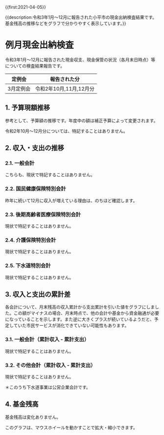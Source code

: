 {{first:2021-04-05}}

{{description:令和3年1月～12月に報告された小平市の現金出納検査結果です。基金残高の推移などをグラフで分かりやすく表示しています。}}

# 例月現金出納検査

令和3年1月～12月に報告された現金収支、現金保管の状況（各月末日時点）等についての検査結果報告です。

<table>
<thead>
<tr>
<th>定例会</th>
<th>報告された分</th>
</tr>
</thead>
<tr>
<td>3月定例会</td>
<td>
令和2年10月,11月,12月分
</td>
</tr>
</table>

## 1. 予算現額推移
参考として、予算額の推移です。年度中の額は補正予算によって変更されます。

令和2年10月～12月分については、特記することはありません。

<script type="text/javascript" src="https://www.gstatic.com/charts/loader.js"></script>

<div id="yosan-gengaku-dashboard">
  <div id="yosan-gengaku-chart" class="reigetu-chart"></div>
  <div id="yosan-gengaku-control" class="reigetu-control"></div>
</div>

<script type="text/javascript">
  //global
  var startDate = new Date(2019, 6, 0);
  var endDate =   new Date(2020, 12, 0);
  var tickDates = [
    {v: new Date(2019, 4, 1), f: '平成31年4月'},
    {v: new Date(2020, 4, 0), f: '令和2年4月'},
  ];
  var chartOptions = {
    fontName: "UD デジタル 教科書体 N-R",
    fontSize: 14,
    chart: {
      title: '予算現額推移',
      titleTextStyle: {
          fontSize: 18
      },
    },
    vAxis: {
      format: '#.##億円',
      textStyle: {
        fontSize: 16,
      },
    },
    hAxis: { slantedText: false },
    chartArea:{ top:30, left:80, height:'80%', width: '85%' },
    legend: { position: 'top' },
    annotations: { style: 'line' }
  }
  var CustomFormatter = function(formatValue) {
    this.formatValue = formatValue;
  }
  CustomFormatter.prototype.format = function(dt, column) {
    for (var i = 0; i < dt.getNumberOfRows(); i++) {
      var value = dt.getValue(i, column);
      dt.setFormattedValue(i, column, this.formatValue(value));
    }
  }
  var customFormatter = new CustomFormatter(function(date) {
    return(new Intl.DateTimeFormat('ja-JP-u-ca-japanese', { era: 'short', year:'numeric', month:'numeric' }).format(date));
  });
  var chartViewColumn0 = {
    calc: function(dataTable, rowIndex) {
      return dataTable.getFormattedValue(rowIndex, 0);
    },
    type: 'string'
  };
  google.charts.load('current', { packages: ['controls', 'corechart', 'line'] });
  </script>

  <script type="text/javascript">
  google.charts.setOnLoadCallback(drawChart1);
  function drawChart1() {
    var dashboard = new google.visualization.Dashboard(document.getElementById('yosan-gengaku-dashboard'));
    var control = new google.visualization.ControlWrapper({
      controlType: 'ChartRangeFilter',
      containerId: 'yosan-gengaku-control',
      options: {
        filterColumnIndex: 0,
        ui: {
          chartType: 'LineChart',
          chartOptions: {
            chartArea: { width: '95%' },
            hAxis: { ticks: tickDates }
          },
          chartView: { columns: [0, 2] },
        }
      },
      state: { range: { start: startDate, end: endDate }}
    });
    var chart = new google.visualization.ChartWrapper({
      chartType: 'LineChart',
      containerId: 'yosan-gengaku-chart',
      options: chartOptions,
      view: { columns: [chartViewColumn0, 1, 2, 3, 4, 5] },
    });
    const data = new google.visualization.DataTable();
    data.addColumn('date', '年月');
    data.addColumn({type: 'string', role: 'annotation'});
    data.addColumn('number', '一般会計');
    data.addColumn('number', '国保特会');
    data.addColumn('number', '後期高医特会');
    data.addColumn('number', '介護保険特会');
    data.addRows([
      [new Date(2019, 4, 0), "平成31年4月", 663.5, 168.7, 43.49, 135.5],
      [new Date(2019, 5, 0), null, 663.5, 168.7, 43.49, 135.5],
      [new Date(2019, 6, 0), null, 665.8, 168.7, 43.49, 135.5],
      [new Date(2019, 7, 0), null, 665.8, 168.7, 43.49, 135.5],
      [new Date(2019, 8, 0), null, 665.8, 168.7, 43.49, 135.5],
      [new Date(2019, 9, 0), null, 685.4, 170.2, 43.76, 138.1],
      [new Date(2019, 10, 0), null, 685.4, 170.2, 43.76, 138.1],
      [new Date(2019, 11, 0), null, 685.4, 170.2, 43.76, 138.1],
      [new Date(2019, 12, 0), null, 688.9, 170.2, 43.76, 138.1],
      [new Date(2020, 1, 0), null, 688.7, 170.2, 43.76, 138.1],
      [new Date(2020, 2, 0), null, 688.7, 170.2, 43.76, 138.1],
      [new Date(2020, 3, 0), null, 677.8, 172.2, 43.4, 138.1],
      [new Date(2020, 4, 0), "令和2年4月", 690.9, 170, 44.7, 141.7],
      [new Date(2020, 5, 0), null, 906.2, 170, 44.7, 141.7],
      [new Date(2020, 6, 0), null, 908.7, 170, 44.7, 141.7],
      [new Date(2020, 7, 0), null, 908.7, 170, 44.7, 141.7],
      [new Date(2020, 8, 0), null, 924.8, 170, 44.7, 141.7],
      [new Date(2020, 9, 0), null, 942.6, 171, 44.91, 144.1],
      [new Date(2020, 10, 0), null, 942.6, 171, 44.91, 144.1],
      [new Date(2020, 11, 0), null, 944.4, 171, 44.91, 144.1],
      [new Date(2020, 12, 0), null, 943.7, 171, 44.91, 144.1],
    ]);
    customFormatter.format(data, 0);
    dashboard.bind(control, chart);
    dashboard.draw(data);
  }
</script>

## 2. 収入・支出の推移

### 2.1. 一般会計

こちらも、現状で特記することはありません。

<div id="ippan-syunyu-syusyutu-dashboard">
  <div id="ippan-syunyu-syusyutu-chart" class="reigetu-chart"></div>
  <div id="ippan-syunyu-syusyutu-control" class="reigetu-control"></div>
</div>

<script type="text/javascript">
  google.charts.setOnLoadCallback(drawChart2);
  function drawChart2() {
    var dashboard = new google.visualization.Dashboard(document.getElementById('ippan-syunyu-syusyutu-dashboard'));
    var control = new google.visualization.ControlWrapper({
      controlType: 'ChartRangeFilter',
      containerId: 'ippan-syunyu-syusyutu-control',
      options: {
        filterColumnIndex: 0,
        ui: {
          chartType: 'ComboChart',
          chartOptions: {
            chartArea: {width: '95%'},
            hAxis: {ticks: tickDates },
            seriesType: 'bars',
          },
          chartView: {
            columns: [0, 2, 3],
          },
        }
      },
      state: { range: { start: startDate, end: endDate }}
    });
    var chart = new google.visualization.ChartWrapper({
      chartType: 'ComboChart',
      containerId: 'ippan-syunyu-syusyutu-chart',
      options: Object.assign({}, chartOptions, {seriesType: "bars"}),
      view: { columns: [chartViewColumn0, 1, 2, 3] }
    });
    const data = new google.visualization.DataTable();
    data.addColumn('date', '年月');
    data.addColumn({type: 'string', role: 'annotation'});
    data.addColumn('number', '一般会計・収入');
    data.addColumn('number', '一般会計・支出');
    data.addRows([
      [new Date(2019, 4, 0), "平成31年4月", 17.62, 32.08],
      [new Date(2019, 5, 0), null, 48.85, 34.12],
      [new Date(2019, 6, 0), null, 108.1, 55.61],
      [new Date(2019, 7, 0), null, 35.92, 49.5],
      [new Date(2019, 8, 0), null, 50.43, 50.98],
      [new Date(2019, 9, 0), null, 57.36, 48.72],
      [new Date(2019, 10, 0), null, 26.88, 63.18],
      [new Date(2019, 11, 0), null, 37.15, 33.05],
      [new Date(2019, 12, 0), null, 35.3, 63.92],
      [new Date(2020, 1, 0), null, 53.85, 45.84],
      [new Date(2020, 2, 0), null, 25.97, 47.85],
      [new Date(2020, 3, 0), null, 156.8, 79.9],
      [new Date(2020, 4, 0), "令和2年4月", 17.96, 35.08],
      [new Date(2020, 5, 0), null, 146.1, 39.04],
      [new Date(2020, 6, 0), null, 217.7, 211.1],
      [new Date(2020, 7, 0), null, 40.61, 95.07],
      [new Date(2020, 8, 0), null, 52.32, 35.24],
      [new Date(2020, 9, 0), null, 56.67, 52.25],
      [new Date(2020, 10, 0), null, 20.28, 58.81],
      [new Date(2020, 11, 0), null, 33.77, 42.89],
      [new Date(2020, 12, 0), null, 59.63, 71.67],
    ]);
    customFormatter.format(data, 0);
    dashboard.bind(control, chart);
    dashboard.draw(data);
  }
</script>

### 2.2. 国民健康保険特別会計

昨年に続いて12月に収入が増えている理由は、のちほど確認します。

<div id="kokuho-syunyu-syusyutu-dashboard">
  <div id="kokuho-syunyu-syusyutu-chart" class="reigetu-chart"></div>
  <div id="kokuho-syunyu-syusyutu-control" class="reigetu-control"></div>
</div>

<script type="text/javascript">
  google.charts.setOnLoadCallback(drawChart3);
  function drawChart3() {
    var dashboard = new google.visualization.Dashboard(document.getElementById('kokuho-syunyu-syusyutu-dashboard'));
    var control = new google.visualization.ControlWrapper({
      controlType: 'ChartRangeFilter',
      containerId: 'kokuho-syunyu-syusyutu-control',
      options: {
        filterColumnIndex: 0,
        ui: {
          chartType: 'ComboChart',
          chartOptions: {
            chartArea: { width: '95%' },
            hAxis: { ticks: tickDates },
            seriesType: 'bars',
          },
          chartView: {
            columns: [0, 2, 3],
          },
        }
      },
      state: { range: { start: startDate, end: endDate }}
    });
    var chart = new google.visualization.ChartWrapper({
      chartType: 'ComboChart',
      containerId: 'kokuho-syunyu-syusyutu-chart',
      options: Object.assign({}, chartOptions, {seriesType: "bars"}),
      view: { columns: [chartViewColumn0, 1, 2, 3] }
    });
    const data = new google.visualization.DataTable();
    data.addColumn('date', '年月');
    data.addColumn({ type: 'string', role: 'annotation' });
    data.addColumn('number', '国保特会・収入');
    data.addColumn('number', '国保特会・支出');
    data.addRows([
      [new Date(2019, 4, 0), "平成31年4月", 1.566, 1.175],
      [new Date(2019, 5, 0), null, 9.304, 9.185],
      [new Date(2019, 6, 0), null, 10.77, 9.415],
      [new Date(2019, 7, 0), null, 12.08, 8.874],
      [new Date(2019, 8, 0), null, 24.14, 16.24],
      [new Date(2019, 9, 0), null, 14.39, 16.74],
      [new Date(2019, 10, 0), null, 13.85, 17.13],
      [new Date(2019, 11, 0), null, 12.74, 16.12],
      [new Date(2019, 12, 0), null, 23.99, 24.12],
      [new Date(2020, 1, 0), null, 13.25, 9.585],
      [new Date(2020, 2, 0), null, 12.08, 16.08],
      [new Date(2020, 3, 0), null, 16.44, 17.28],
      [new Date(2020, 4, 0), "令和2年4月", 1.605, 1.258],
      [new Date(2020, 5, 0), null, 9.223, 9.1],
      [new Date(2020, 6, 0), null, 9.68, 8.736],
      [new Date(2020, 7, 0), null, 21.38, 7.763],
      [new Date(2020, 8, 0), null, 13.72, 15.56],
      [new Date(2020, 9, 0), null, 13.28, 15.79],
      [new Date(2020, 10, 0), null, 12.64, 15.78],
      [new Date(2020, 11, 0), null, 13.24, 15.97],
      [new Date(2020, 12, 0), null, 23.10, 17.17],
    ]);
    customFormatter.format(data, 0);
    dashboard.bind(control, chart);
    dashboard.draw(data);
  }
</script>

### 2.3. 後期高齢者医療保険特別会計

現状で特記することはありません。

<div id="kouki-syunyu-syusyutu-dashboard">
  <div id="kouki-syunyu-syusyutu-chart" class="reigetu-chart"></div>
  <div id="kouki-syunyu-syusyutu-control" class="reigetu-control"></div>
</div>

<script type="text/javascript">
  google.charts.setOnLoadCallback(drawChart4);
  function drawChart4() {
    var dashboard = new google.visualization.Dashboard(document.getElementById('kouki-syunyu-syusyutu-dashboard'));
    var control = new google.visualization.ControlWrapper({
      controlType: 'ChartRangeFilter',
      containerId: 'kouki-syunyu-syusyutu-control',
      options: {
        filterColumnIndex: 0,
        ui: {
          chartType: 'ComboChart',
          chartOptions: {
            chartArea: { width: '95%' },
            hAxis: { ticks: tickDates },
            seriesType: 'bars',
          },
          chartView: {
            columns: [0, 2, 3],
          },
        }
      },
      state: { range: { start: startDate, end: endDate }}
    });
    var chart = new google.visualization.ChartWrapper({
      chartType: 'ComboChart',
      containerId: 'kouki-syunyu-syusyutu-chart',
      options: Object.assign({}, chartOptions, {seriesType: "bars"}),
      view: { columns: [chartViewColumn0, 1, 2, 3] }
    });
    const data = new google.visualization.DataTable();
    data.addColumn('date', '年月');
    data.addColumn({ type: 'string', role: 'annotation' });
    data.addColumn('number', '後期高医特会・収入');
    data.addColumn('number', '後期高医特会・支出');
    data.addRows([
      [new Date(2019, 4, 0), "平成31年4月", 3.407, 2.919],
      [new Date(2019, 5, 0), null, 2.197, 2.206],
      [new Date(2019, 6, 0), null, 2.832, 2.177],
      [new Date(2019, 7, 0), null, 2.511, 2.223],
      [new Date(2019, 8, 0), null, 2.1, 2.248],
      [new Date(2019, 9, 0), null, 3.057, 2.281],
      [new Date(2019, 10, 0), null, 3.48, 4.075],
      [new Date(2019, 11, 0), null, 4.175, 4.159],
      [new Date(2019, 12, 0), null, 3.688, 4.18],
      [new Date(2020, 1, 0), null, 4.842, 4.447],
      [new Date(2020, 2, 0), null, 3.887, 4.266],
      [new Date(2020, 3, 0), null, 7.053, 7.803],
      [new Date(2020, 4, 0), "令和2年4月", 3.408, 2.954],
      [new Date(2020, 5, 0), null, 2.108, 2.205],
      [new Date(2020, 6, 0), null, 2.891, 2.264],
      [new Date(2020, 7, 0), null, 2.313, 2.265],
      [new Date(2020, 8, 0), null, 2.333, 2.373],
      [new Date(2020, 9, 0), null, 3.019, 2.31],
      [new Date(2020, 10, 0), null, 3.463, 4.316],
      [new Date(2020, 11, 0), null, 4.419, 4.241],
      [new Date(2020, 12, 0), null, 3.810, 4.336],
    ]);
    customFormatter.format(data, 0);
    dashboard.bind(control, chart);
    dashboard.draw(data);
  }
</script>

### 2.4. 介護保険特別会計

現状で特記することはありません。

<div id="kaigo-syunyu-syusyutu-dashboard">
  <div id="kaigo-syunyu-syusyutu-chart" class="reigetu-chart"></div>
  <div id="kaigo-syunyu-syusyutu-control" class="reigetu-control"></div>
</div>

<script type="text/javascript">
  google.charts.setOnLoadCallback(drawChart5);
  function drawChart5() {
    var dashboard = new google.visualization.Dashboard(document.getElementById('kaigo-syunyu-syusyutu-dashboard'));
    var control = new google.visualization.ControlWrapper({
      controlType: 'ChartRangeFilter',
      containerId: 'kaigo-syunyu-syusyutu-control',
      options: {
        filterColumnIndex: 0,
        ui: {
          chartType: 'ComboChart',
          chartOptions: {
            chartArea: { width: '95%' },
            hAxis: { ticks: tickDates },
            seriesType: 'bars',
          },
          chartView: {
            columns: [0, 2, 3],
          },
        }
      },
      state: { range: { start: startDate, end: endDate }}
    });
    var chart = new google.visualization.ChartWrapper({
      chartType: 'ComboChart',
      containerId: 'kaigo-syunyu-syusyutu-chart',
      options: Object.assign({}, chartOptions, {seriesType: "bars"}),
      view: { columns: [chartViewColumn0, 1, 2, 3] }
    });
    const data = new google.visualization.DataTable();
    data.addColumn('date', '年月');
    data.addColumn({ type: 'string', role: 'annotation' });
    data.addColumn('number', '介護保険特会・収入');
    data.addColumn('number', '介護保険特会・支出');
    data.addRows([
      [new Date(2019, 4, 0), "平成31年4月", 0.02409, 0.9843],
      [new Date(2019, 5, 0), null, 12.7, 10.83],
      [new Date(2019, 6, 0), null, 8.778, 10.48],
      [new Date(2019, 7, 0), null, 19.62, 11.3],
      [new Date(2019, 8, 0), null, 6.703, 10.39],
      [new Date(2019, 9, 0), null, 11.11, 10.89],
      [new Date(2019, 10, 0), null, 13.9, 11.73],
      [new Date(2019, 11, 0), null, 10.71, 10.51],
      [new Date(2019, 12, 0), null, 6.554, 11.19],
      [new Date(2020, 1, 0), null, 16.79, 11.65],
      [new Date(2020, 2, 0), null, 6.634, 10.98],
      [new Date(2020, 3, 0), null, 15.32, 13.19],
      [new Date(2020, 4, 0), "令和2年4月", 0.02818, 1.01],
      [new Date(2020, 5, 0), null, 12.94, 11.37],
      [new Date(2020, 6, 0), null, 14.98, 10.64],
      [new Date(2020, 7, 0), null, 15.1, 11.44],
      [new Date(2020, 8, 0), null, 7.161, 10.81],
      [new Date(2020, 9, 0), null, 11.37, 11.5],
      [new Date(2020, 10, 0), null, 15.24, 12.1],
      [new Date(2020, 11, 0), null, 11.27, 11.22],
      [new Date(2020, 12, 0), null, 5.145, 11.75],
    ]);
    customFormatter.format(data, 0);
    dashboard.bind(control, chart);
    dashboard.draw(data);
  }
</script>

### 2.5. 下水道特別会計

現状で特記することはありません。

<div id="gesuido-syunyu-syusyutu-dashboard">
  <div id="gesuido-syunyu-syusyutu-chart" class="reigetu-chart"></div>
  <div id="gesuido-syunyu-syusyutu-control" class="reigetu-control"></div>
</div>

<script type="text/javascript">
  google.charts.setOnLoadCallback(drawChart6);
  function drawChart6() {
    var dashboard = new google.visualization.Dashboard(document.getElementById('gesuido-syunyu-syusyutu-dashboard'));
    var control = new google.visualization.ControlWrapper({
      controlType: 'ChartRangeFilter',
      containerId: 'gesuido-syunyu-syusyutu-control',
      options: {
        filterColumnIndex: 0,
        ui: {
          chartType: 'ComboChart',
          chartOptions: {
            chartArea: { width: '95%' },
            hAxis: { ticks: tickDates },
            seriesType: 'bars',
          },
          chartView: {
            columns: [0, 2, 3],
          },
        }
      },
      state: { range: { start: startDate, end: endDate }}
    });
    var chart = new google.visualization.ChartWrapper({
      chartType: 'ComboChart',
      containerId: 'gesuido-syunyu-syusyutu-chart',
      options: Object.assign({}, chartOptions, {seriesType: "bars"}),
      view: { columns: [chartViewColumn0, 1, 2, 3] }
    });
    const data = new google.visualization.DataTable();
    data.addColumn('date', '年月');
    data.addColumn({ type: 'string', role: 'annotation' });
    data.addColumn('number', '下水道特会・収入');
    data.addColumn('number', '下水道特会・支出');
    data.addRows([
      [new Date(2019, 4, 0), "平成31年4月", 1.749, 3.495],
      [new Date(2019, 5, 0), null, 2.2, 1.043],
      [new Date(2019, 6, 0), null, 2.236, 0.6382],
      [new Date(2019, 7, 0), null, 1.843, 6.203],
      [new Date(2019, 8, 0), null, 8.839, 1.038],
      [new Date(2019, 9, 0), null, 1.685, 4.667],
      [new Date(2019, 10, 0), null, 1.97, 2.896],
      [new Date(2019, 11, 0), null, 1.756, 0.8465],
      [new Date(2019, 12, 0), null, 1.823, 0.6599],
      [new Date(2020, 1, 0), null, 1.752, 3.868],
      [new Date(2020, 2, 0), null, 1.946, 1.335],
      [new Date(2020, 3, 0), null, 9.713, 10.61],
      [new Date(2020, 4, 0), "令和2年4月", 1.84, 3.174],
      [new Date(2020, 5, 0), null, 5.184, 0.9301],
      [new Date(2020, 6, 0), null, 2.054, 1.265],
      [new Date(2020, 7, 0), null, 7.663, 3.611],
      [new Date(2020, 8, 0), null, 1.782, 0.955],      
      [new Date(2020, 9, 0), null, 1.721, 3.077],      
      [new Date(2020, 10, 0), null, 2.048, 3.425],
      [new Date(2020, 11, 0), null, 1.644, 1.736],      
      [new Date(2020, 12, 0), null, 1.897, 0.5877],      
    ]);
    customFormatter.format(data, 0);
    dashboard.bind(control, chart);
    dashboard.draw(data);
  }
</script>

## 3. 収入と支出の累計差
各会計について、月末残高の収入累計から支出累計を引いた値をグラフにしました。この額がマイナスの場合、月末時点で、他の会計や基金から資金融通が必要になっていることを示します。また逆に大きくプラスが続いているようだと、予定していた市民サービスが消化できていない可能性もあります。

### 3.1. 一般会計（累計収入 - 累計支出）

現状で特記することはありません。

<div id="ippan-ruikei-sa-dashboard">
  <div id="ippan-ruikei-sa-chart" class="reigetu-chart"></div>
  <div id="ippan-ruikei-sa-control" class="reigetu-control"></div>
</div>

<script type="text/javascript">
  google.charts.setOnLoadCallback(drawChart7);
  function drawChart7() {
    var dashboard = new google.visualization.Dashboard(document.getElementById('ippan-ruikei-sa-dashboard'));
    var control = new google.visualization.ControlWrapper({
      controlType: 'ChartRangeFilter',
      containerId: 'ippan-ruikei-sa-control',
      options: {
        filterColumnIndex: 0,
        ui: {
          chartType: 'ComboChart',
          chartOptions: {
            chartArea: { width: '95%' },
            hAxis: { ticks: tickDates },
            seriesType: 'bars',
          },
          chartView: {
            columns: [0, 2],
          },
        }
      },
      state: { range: { start: startDate, end: endDate }}
    });
    var chart = new google.visualization.ChartWrapper({
      chartType: 'ComboChart',
      containerId: 'ippan-ruikei-sa-chart',
      options: Object.assign({}, chartOptions, {seriesType: "bars"}),
      view: { columns: [chartViewColumn0, 1, 2] }
    });
    const data = new google.visualization.DataTable();
    data.addColumn('date', '年月');
    data.addColumn({ type: 'string', role: 'annotation' });
    data.addColumn('number', '一般会計');
    data.addRows([
      [new Date(2019, 4, 0), "平成31年4月", -14.46],
      [new Date(2019, 5, 0), null, 0.2748],
      [new Date(2019, 6, 0), null, 52.73],
      [new Date(2019, 7, 0), null, 39.15],
      [new Date(2019, 8, 0), null, 38.6],
      [new Date(2019, 9, 0), null, 47.24],
      [new Date(2019, 10, 0), null, 10.94],
      [new Date(2019, 11, 0), null, 15.03],
      [new Date(2019, 12, 0), null, -13.59],
      [new Date(2020, 1, 0), null, -5.57],
      [new Date(2020, 2, 0), null, -27.45],
      [new Date(2020, 3, 0), null, 49.47],
      [new Date(2020, 4, 0), "令和2年4月", -17.12],
      [new Date(2020, 5, 0), null, 89.97],
      [new Date(2020, 6, 0), null, 96.56],
      [new Date(2020, 7, 0), null, 42.1],
      [new Date(2020, 8, 0), null, 59.18],
      [new Date(2020, 9, 0), null, 63.6],
      [new Date(2020, 10, 0), null, 25.07],
      [new Date(2020, 11, 0), null, 15.95],
      [new Date(2020, 12, 0), null, 3.912],
    ]);
    customFormatter.format(data, 0);
    dashboard.bind(control, chart);
    dashboard.draw(data);
  }
</script>

### 3.2. その他会計（累計収入 - 累計支出）

現状で特記することはありません。

<div id="ruikei-sa-dashboard">
  <div id="ruikei-sa-chart" class="reigetu-chart"></div>
  <div id="ruikei-sa-control" class="reigetu-control"></div>
</div>

<script type="text/javascript">
  google.charts.setOnLoadCallback(drawChart8);
  function drawChart8() {
    var dashboard = new google.visualization.Dashboard(document.getElementById('ruikei-sa-dashboard'));
    var control = new google.visualization.ControlWrapper({
      controlType: 'ChartRangeFilter',
      containerId: 'ruikei-sa-control',
      options: {
        filterColumnIndex: 0,
        ui: {
          chartType: 'ComboChart',
          chartOptions: {
            chartArea: { width: '95%' },
            hAxis: { ticks: tickDates },
            seriesType: 'bars',
          },
          chartView: {
            columns: [0, 2, 3, 4, 5],
          },
        }
      },
      state: { range: { start: startDate, end: endDate }}
    });
    var chart = new google.visualization.ChartWrapper({
      chartType: 'ComboChart',
      containerId: 'ruikei-sa-chart',
      options: Object.assign({}, chartOptions, {seriesType: "bars"}),
      view: { columns: [chartViewColumn0, 1, 2, 3, 4, 5] }
    });
    const data = new google.visualization.DataTable();
    data.addColumn('date', '年月');
    data.addColumn({ type: 'string', role: 'annotation' });
    data.addColumn('number', '国保特会');
    data.addColumn('number', '後期高医特会');
    data.addColumn('number', '介護保険特会');
    data.addColumn('number', '下水道事業会計');
    data.addRows([
      [new Date(2019, 4, 0), "平成31年4月", 0.3907, 0.4886, -0.9602, 2.656],
      [new Date(2019, 5, 0), null, 0.5097, 0.4794, 0.9055, 3.813],
      [new Date(2019, 6, 0), null, 1.864, 1.134, -0.7962, 5.41],
      [new Date(2019, 7, 0), null, 5.066, 1.423, 7.523, 1.051],
      [new Date(2019, 8, 0), null, 2.96, 1.275, 3.836, 8.852],
      [new Date(2019, 9, 0), null, 10.61, 2.051, 4.053, 5.871],
      [new Date(2019, 10, 0), null, 7.329, 1.456, 6.222, 4.946],
      [new Date(2019, 11, 0), null, 3.947, 1.472, 6.414, 5.855],
      [new Date(2019, 12, 0), null, 3.818, 0.9787, 1.778, 7.018],
      [new Date(2020, 1, 0), null, 7.485, 1.373, 6.916, 4.902],
      [new Date(2020, 2, 0), null, 3.488, 0.9937, 2.564, 5.513],
      [new Date(2020, 3, 0), null, 2.656, 0.2429, 4.693, 4.611],
      [new Date(2020, 4, 0), "令和2年4月", 0.347, 0.4533, -0.9819, 3.277],
      [new Date(2020, 5, 0), null, 0.4706, 0.3564, 0.5851, 7.531],
      [new Date(2020, 6, 0), null, 1.414, 0.9838, 4.926, 8.32],
      [new Date(2020, 7, 0), null, 15.03, 1.031, 8.587, 12.37],
      [new Date(2020, 8, 0), null, 13.19, 0.9912, 4.938, 13.2],
      [new Date(2020, 9, 0), null, 10.67, 1.7, 4.804, 11.84],
      [new Date(2020, 10, 0), null, 7.528, 0.8475, 7.94, 10.47],
      [new Date(2020, 11, 0), null, 4.795, 1.025, 7.99, 10.37],
      [new Date(2020, 12, 0), null, 10.73, 0.4986, 1.38, 11.68],
    ]);
    customFormatter.format(data, 0);
    dashboard.bind(control, chart);
    dashboard.draw(data);
  }
</script>

＊このうち下水道事業は公営企業会計です。

## 4. 基金残高

基金残高は変化ありません。

このグラフは、マウスホイールを動かすことで拡大・縮小できます。

<div id="kikin-dashboard">
  <div id="kikin-chart" class="reigetu-chart"></div>
  <div id="kikin-control" class="reigetu-control"></div>
</div>

<script type="text/javascript">
  google.charts.setOnLoadCallback(drawChart9);
  function drawChart9() {
    var dashboard = new google.visualization.Dashboard(document.getElementById('kikin-dashboard'));
    var control = new google.visualization.ControlWrapper({
      controlType: 'ChartRangeFilter',
      containerId: 'kikin-control',
      options: {
        filterColumnIndex: 0,
        ui: {
          chartType: 'ColumnChart',
          chartOptions: {
            chartArea: { width: '95%' },
            hAxis: { ticks: tickDates },
            seriesType: 'bars',
            isStacked: true,
          },
          chartView: {
            columns: [0, 2, 3, 4, 5],
          },
        }
      },
      state: { range: { start: startDate, end: endDate }}
    });
    var chart = new google.visualization.ChartWrapper({
      chartType: 'ColumnChart',
      containerId: 'kikin-chart',
      options: Object.assign({}, chartOptions, { seriesType: "bars", isStacked: true, explorer: { axis: 'vertical', keepInBounds: true, maxZoomIn: 20.0, maxZoomOut: 1} }),
      view: { columns: [chartViewColumn0, 1, 2, 3, 4, 5, 6, 7, 8, 9, 10, 11, 12, 13, 14, 15, 16, 17, 18, 19] }
    });
    const data = new google.visualization.DataTable();
    data.addColumn('date', '年月');
    data.addColumn({ type: 'string', role: 'annotation' });
    data.addColumn('number', '都市計画事業基金');
    data.addColumn('number', '財政調整基金');
    data.addColumn('number', '公共施設基金');
    data.addColumn('number', '下水道基金');
    data.addColumn('number', '介護給付費等準備基金');
    data.addColumn('number', '職員退職手当基金');
    data.addColumn('number', 'ごみ減量・リサイクル推進基金');
    data.addColumn('number', '国民健康保険事業運営基金');
    data.addColumn('number', '国際平和友好交流基金');
    data.addColumn('number', '緑化基金');
    data.addColumn('number', '健康福祉基金');
    data.addColumn('number', '土地開発基金');
    data.addColumn('number', '東京オリパラ子ども夢・未来基金');
    data.addColumn('number', '育英基金');
    data.addColumn('number', '職員研修基金');
    data.addColumn('number', '文化振興基金');
    data.addColumn('number', '減債基金');
    data.addColumn('number', '森林環境譲与税基金');
    data.addRows([
      [new Date(2019, 4, 0), "平成31年4月", 39.21, 30.17, 22.19, 13.57, 11.88, 7.667, 3.931, 3.516, 1.072, 0.946, 0.674, 0.2196, 0.5, 0.3665, 0.3305, 0.2542, 0.048, 0],
      [new Date(2019, 5, 0), null, 39.21, 30.17, 22.19, 13.57, 11.88, 7.667, 3.931, 3.516, 1.072, 0.946, 0.674, 0.2196, 0.5, 0.3665, 0.3305, 0.2542, 0.048, 0],
      [new Date(2019, 6, 0), null, 39.21, 30.17, 22.19, 13.57, 11.88, 7.667, 3.931, 3.516, 1.072, 0.946, 0.674, 0.2196, 0.5, 0.3665, 0.3305, 0.2542, 0.048, 0],
      [new Date(2019, 7, 0), null, 39.21, 30.17, 22.19, 13.57, 11.88, 7.667, 3.931, 3.516, 1.072, 0.946, 0.674, 0.2196, 0.5, 0.3665, 0.3305, 0.2542, 0.048, 0],
      [new Date(2019, 8, 0), null, 39.21, 30.17, 22.19, 13.57, 11.88, 7.667, 3.931, 3.516, 1.072, 0.946, 0.674, 0.2196, 0.5, 0.3665, 0.3305, 0.2542, 0.048, 0],
      [new Date(2019, 9, 0), null, 39.21, 30.17, 22.19, 13.57, 11.88, 7.667, 3.931, 3.516, 1.072, 0.946, 0.674, 0.2196, 0.5, 0.3665, 0.3305, 0.2542, 0.048, 0],
      [new Date(2019, 10, 0), null, 39.21, 30.17, 22.19, 13.57, 11.88, 7.667, 3.931, 3.516, 1.072, 0.946, 0.674, 0.2196, 0.5, 0.3665, 0.3305, 0.2542, 0.048, 0],
      [new Date(2019, 11, 0), null, 39.21, 30.17, 22.19, 13.57, 11.88, 7.667, 3.931, 3.516, 1.072, 0.946, 0.674, 0.2196, 0.5, 0.3665, 0.3305, 0.2542, 0.048, 0],
      [new Date(2019, 12, 0), null, 39.21, 30.17, 22.19, 13.57, 11.88, 7.667, 3.931, 3.516, 1.072, 0.946, 0.674, 0.2196, 0.5, 0.3665, 0.3305, 0.2542, 0.048, 0],
      [new Date(2020, 1, 0), null, 39.21, 30.17, 22.19, 13.57, 11.88, 7.667, 3.931, 3.516, 1.072, 0.946, 0.674, 0.2196, 0.5, 0.3665, 0.3305, 0.2542, 0.048, 0],
      [new Date(2020, 2, 0), null, 39.21, 30.17, 22.19, 13.57, 11.88, 7.667, 3.931, 3.516, 1.072, 0.946, 0.674, 0.6996, 0.5, 0.3665, 0.3305, 0.2542, 0.048, 0],
      [new Date(2020, 3, 0), null, 47.44, 29.01, 20.59, 16.07, 11.37, 6.502, 3.469, 4.016, 1.043, 0.8845, 0.6044, 0.6996, 0.5281, 0.3724, 0.3279, 0.2235, 0.04801, 0],
      [new Date(2020, 4, 0), "令和2年4月", 47.44, 29.01, 20.59, 16.07, 11.37, 6.502, 3.469, 4.016, 1.043, 0.8845, 0.6044, 0.6996, 0.5281, 0.3724, 0.3279, 0.2235, 0.04801, 0],
      [new Date(2020, 5, 0), null, 47.44, 29.01, 20.59, 16.07, 11.37, 6.502, 3.469, 4.016, 1.043, 0.8845, 0.6044, 0.6996, 0.5281, 0.3724, 0.3279, 0.2235, 0.04801, 0],
      [new Date(2020, 6, 0), null, 47.44, 29.01, 20.59, 16.07, 11.37, 6.502, 3.469, 4.016, 1.043, 0.8845, 0.6044, 0.6996, 0.5281, 0.3724, 0.3279, 0.2235, 0.04801, 0],
      [new Date(2020, 7, 0), null, 47.44, 29.01, 20.59, 16.07, 11.37, 6.502, 3.469, 4.016, 1.043, 0.8845, 0.6044, 0.6996, 0.5281, 0.3724, 0.3279, 0.2235, 0.04801, 0],
      [new Date(2020, 8, 0), null, 47.44, 29.01, 20.59, 16.07, 11.37, 6.502, 3.469, 4.016, 1.043, 0.8845, 0.6044, 0.6996, 0.5281, 0.3724, 0.3279, 0.2235, 0.04801, 0],
      [new Date(2020, 9, 0), null, 47.44, 29.01, 20.59, 16.07, 11.37, 6.502, 3.469, 4.016, 1.043, 0.8845, 0.6044, 0.6996, 0.5281, 0.3724, 0.3279, 0.2235, 0.04801, 0],
      [new Date(2020, 10, 0), null, 47.44, 29.01, 20.59, 16.07, 11.37, 6.502, 3.469, 4.016, 1.043, 0.8845, 0.6044, 0.6996, 0.5281, 0.3724, 0.3279, 0.2235, 0.04801, 0],
      [new Date(2020, 11, 0), null, 47.44, 29.01, 20.59, 16.07, 11.37, 6.502, 3.469, 4.016, 1.043, 0.8845, 0.6044, 0.6996, 0.5281, 0.3724, 0.3279, 0.2235, 0.04801, 0],
      [new Date(2020, 12, 0), null, 47.44, 29.01, 20.59, 16.07, 11.37, 6.502, 3.469, 4.016, 1.043, 0.8845, 0.6044, 0.6996, 0.5281, 0.3724, 0.3279, 0.2235, 0.04801, 0],
    ]);
    customFormatter.format(data, 0);
    dashboard.bind(control, chart);
    dashboard.draw(data);
  }
</script>


